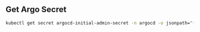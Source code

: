 

## Get Argo Secret


```bash
kubectl get secret argocd-initial-admin-secret -n argocd -o jsonpath="{.data.password}" | base64 -d
```